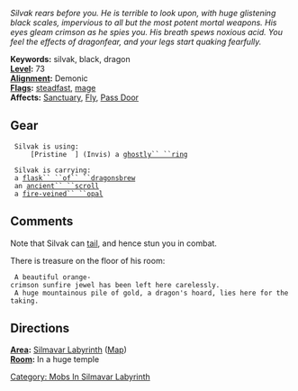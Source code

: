 *Silvak rears before you. He is terrible to look upon, with huge
glistening black scales, impervious to all but the most potent mortal
weapons. His eyes gleam crimson as he spies you. His breath spews
noxious acid. You feel the effects of dragonfear, and your legs start
quaking fearfully.*

**Keywords:** silvak, black, dragon  
**[Level](Level.md "wikilink"):** 73  
**[Alignment](Alignment.md "wikilink"):** Demonic  
**[Flags](:Category:_Mob_Types.md "wikilink"):**
[steadfast](Sentinel_Mobs.md "wikilink"),
[mage](Spellcasting_Mobs.md "wikilink")  
**Affects:** [Sanctuary](Sanctuary "wikilink"), [Fly](Fly "wikilink"),
[Pass Door](Pass_Door "wikilink")  

## Gear

` Silvak is using:`  
` `<worn on finger>`    [Pristine  ] (Invis) a `[`ghostly`` ``ring`](Ghostly_Ring.md "wikilink")

` Silvak is carrying:`  
` a `[`flask`` ``of`` ``dragonsbrew`](Flask_Of_Dragonsbrew.md "wikilink")  
` an `[`ancient`` ``scroll`](Ancient_Scroll.md "wikilink")  
` a `[`fire-veined`` ``opal`](Fire-Veined_Opal.md "wikilink")

## Comments

Note that Silvak can [tail](Racial_Tail.md "wikilink"), and hence stun
you in combat.

There is treasure on the floor of his room:

` A beautiful orange-crimson sunfire jewel has been left here carelessly.`  
` A huge mountainous pile of gold, a dragon's hoard, lies here for the taking.`

## Directions

**[Area](:Category:_Areas.md "wikilink"):** [Silmavar
Labyrinth](:Category:_Silmavar_Labyrinth.md "wikilink")
([Map](Silmavar_Labyrinth_Map.md "wikilink"))  
**[Room](:Category:_Rooms.md "wikilink"):** In a huge temple  

[Category: Mobs In Silmavar
Labyrinth](Category:_Mobs_In_Silmavar_Labyrinth "wikilink")

